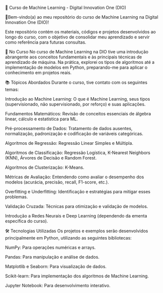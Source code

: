 🚀 Curso de Machine Learning - Digital Innovation One (DIO) 

🚀Bem-vindo(a) ao meu repositório do curso de Machine Learning na Digital Innovation One (DIO)!

Este repositório contém os materiais, códigos e projetos desenvolvidos ao longo do curso, com o objetivo de consolidar meu aprendizado e servir como referência para futuras consultas.

🎯 No Curso
No curso de Machine Learning na DIO tive uma introdução abrangente aos conceitos fundamentais e às principais técnicas de aprendizado de máquina.
Na prática, explorei os tipos de algoritmos até a implementação de modelos em Python, preparando-me para aplicar o conhecimento em projetos reais.

📚 Tópicos Abordados
Durante o curso, tive contato com os seguintes temas:

Introdução ao Machine Learning: O que é Machine Learning, seus tipos (supervisionado, não supervisionado, por reforço) e suas aplicações.

Fundamentos Matemáticos: Revisão de conceitos essenciais de álgebra linear, cálculo e estatística para ML.

Pré-processamento de Dados: Tratamento de dados ausentes, normalização, padronização e codificação de variáveis categóricas.

Algoritmos de Regressão: Regressão Linear Simples e Múltipla.

Algoritmos de Classificação: Regressão Logística, K-Nearest Neighbors (KNN), Árvores de Decisão e Random Forest.

Algoritmos de Clusterização: K-Means.

Métricas de Avaliação: Entendendo como avaliar o desempenho dos modelos (acurácia, precisão, recall, F1-score, etc.).

Overfitting e Underfitting: Identificação e estratégias para mitigar esses problemas.

Validação Cruzada: Técnicas para otimização e validação de modelos.

Introdução a Redes Neurais e Deep Learning (dependendo da ementa específica do curso).

🛠️ Tecnologias Utilizadas
Os projetos e exemplos serão desenvolvidos principalmente em Python, utilizando as seguintes bibliotecas:

NumPy: Para operações numéricas e arrays.

Pandas: Para manipulação e análise de dados.

Matplotlib e Seaborn: Para visualização de dados.

Scikit-learn: Para implementação dos algoritmos de Machine Learning.

Jupyter Notebook: Para desenvolvimento interativo.
